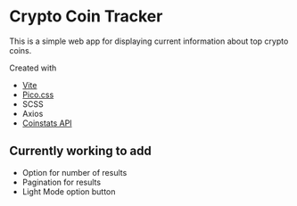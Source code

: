 # Crypto Coin Tracker

This is a simple web app for displaying current information about top crypto coins.

Created with
- [Vite](https://vitejs.dev)
- [Pico.css](https://picocss.com/)
- SCSS
- Axios
- [Coinstats API](https://cryptocointracker.com/api/coinstats)

## Currently working to add

- Option for number of results
- Pagination for results
- Light Mode option button